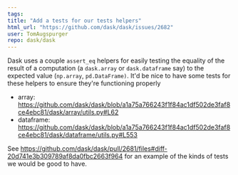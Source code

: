 ```yaml
---
tags: 
title: "Add a tests for our tests helpers"
html_url: "https://github.com/dask/dask/issues/2682"
user: TomAugspurger
repo: dask/dask
---
```


Dask uses a couple `assert_eq` helpers for easily testing the equality of the result of a computation (a `dask.array` or `dask.dataframe` say) to the expected value (`np.array`, `pd.DataFrame)`. It'd be nice to have some tests for these helpers to ensure they're functioning properly

- array: https://github.com/dask/dask/blob/a1a75a766243f1f84ac1df502de3faf8ce4ebc81/dask/array/utils.py#L62
- dataframe: https://github.com/dask/dask/blob/a1a75a766243f1f84ac1df502de3faf8ce4ebc81/dask/dataframe/utils.py#L553

See https://github.com/dask/dask/pull/2681/files#diff-20d741e3b309789af8da0fbc2663f964 for an example of the kinds of tests we would be good to have.